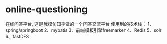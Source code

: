 # online-questioning
在线问答平台, 这是我模仿知乎做的一个问答交流平台
使用到的技术栈：
1、spring/springboot
2、mybatis
3、前端模板引擎freemarker
4、Redis
5、solr
6、fastDFS

